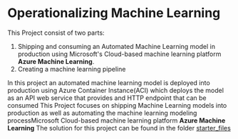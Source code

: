 # Operationalizing Machine Learning

This Project consist of two parts:
1. Shipping and consuming an Automated Machine Learning model in production using Microsoft's Cloud-based machine learning platform **Azure Machine Learning**.
2. Creating a machine learning pipeline

In this project an automated machine learning model is deployed into production using Azure Container Instance(ACI) which deploys the model as an API web service that provides and HTTP endpoint that can be consumed
This Project focuses on shipping Machine Learning models into production as well as automating the machine learning modeling processMicrosoft Cloud-based machine learning platform **Azure Machine Learning**
The solution for this project can be found in the folder [starter_files](./starter_files)